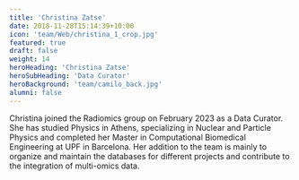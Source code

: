 ```yaml
---
title: 'Christina Zatse'
date: 2018-11-28T15:14:39+10:00
icon: 'team/Web/christina_1_crop.jpg'
featured: true
draft: false
weight: 14
heroHeading: 'Christina Zatse'
heroSubHeading: 'Data Curator'
heroBackground: 'team/camilo_back.jpg'
alumni: false
---
```


Christina joined the Radiomics group on February 2023 as a Data Curator. She has studied Physics in Athens, specializing in Nuclear and Particle Physics and completed her Master in Computational Biomedical Engineering at UPF in Barcelona. Her addition to the team is mainly to organize and maintain the databases for different projects and contribute to the integration of multi-omics data.



